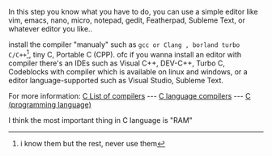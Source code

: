 In this step you know what you have to do, you can use a simple editor like vim, emacs, nano, micro, notepad, gedit, Featherpad, Subleme Text, or whatever editor you like..

install the compiler "manualy" such as `gcc or Clang , borland turbo C/C++`[^1], tiny C, Portable C (CPP).
ofc if you wanna install an editor with compiler there's an IDEs such as Visual C++, DEV-C++, Turbo C, Codeblocks with compiler which is available on linux and windows, or a editor language-supported such as Visual Studio, Subleme Text.

For more information: 
[C List of compilers](https://en.wikipedia.org/wiki/List_of_compilers#C_compilers) ---
[C language compilers](https://en.wikipedia.org/wiki/Category:C_(programming_language)_compilers) ---
[C (programming language)](https://en.wikipedia.org/wiki/C_(programming_language))

I think the most important thing in C language is "RAM"

[^1]: i know them but the rest, never use them
